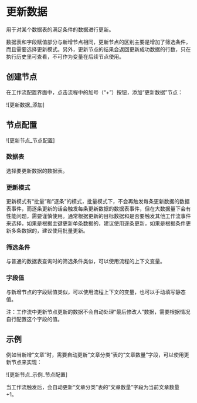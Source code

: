 # 更新数据

用于对某个数据表的满足条件的数据进行更新。

数据表和字段赋值部分与新增节点相同，更新节点的区别主要是增加了筛选条件，而且需要选择更新模式。另外，更新节点的结果会返回更新成功数据的行数，只在执行历史里可查看，不可作为变量在后续节点使用。

## 创建节点

在工作流配置界面中，点击流程中的加号（“+”）按钮，添加“更新数据”节点：

![更新数据_添加]

## 节点配置

![更新节点_节点配置]

### 数据表

选择要更新数据的数据表。

### 更新模式

更新模式有“批量”和“逐条”的模式，批量模式下，不会再触发每条更新数据的数据表事件，而逐条更新的话会触发每条更新数据的数据表事件，但在大数据量下会有性能问题，需要谨慎使用。通常根据更新的目标数据和是否要触发其他工作流事件来选择，如果是根据主键更新单条数据的，建议使用逐条更新，如果是根据条件更新多条数据的，建议使用批量更新。

### 筛选条件

与普通的数据表查询时的筛选条件类似，可以使用流程的上下文变量。

### 字段值

与新增节点的字段赋值类似，可以使用流程上下文的变量，也可以手动填写静态值。

注：工作流中更新节点更新的数据不会自动处理“最后修改人”数据，需要根据情况自行配置这个字段的值。

## 示例

例如当新增“文章”时，需要自动更新“文章分类”表的“文章数量”字段，可以使用更新节点来实现：

![更新节点_示例_节点配置]

当工作流触发后，会自动更新“文章分类”表的“文章数量”字段为当前文章数量 +1。